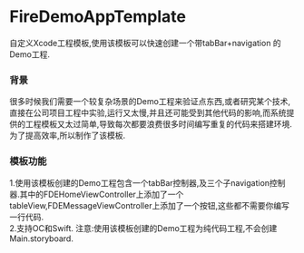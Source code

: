 # FireDemoAppTemplate
自定义Xcode工程模板,使用该模板可以快速创建一个带tabBar+navigation 的Demo工程.

### 背景
很多时候我们需要一个较复杂场景的Demo工程来验证点东西,或者研究某个技术,直接在公司项目工程中实验,运行又太慢,并且还可能受到其他代码的影响,而系统提供的工程模板又太过简单,导致每次都要浪费很多时间编写重复的代码来搭建环境.为了提高效率,所以制作了该模板.

### 模板功能
1.使用该模板创建的Demo工程包含一个tabBar控制器,及三个子navigation控制器.其中的FDEHomeViewController上添加了一个tableView,FDEMessageViewController上添加了一个按钮,这些都不需要你编写一行代码.  
2.支持OC和Swift.
注意:使用该模板创建的Demo工程为纯代码工程,不会创建Main.storyboard.
